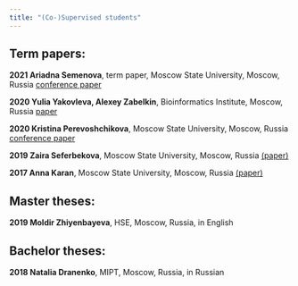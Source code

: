 ```yaml
---
title: "(Co-)Supervised students"
---
```

## Term papers:

**2021 Ariadna Semenova**, term paper, Moscow State University, Moscow, Russia [conference paper](http://mccmb.belozersky.msu.ru/2021/thesis/abstracts/193_MCCMB_2021.pdf)

**2020 Yulia Yakovleva, Alexey Zabelkin**, Bioinformatics Institute, Moscow, Russia [paper](https://doi.org/10.1093/bioinformatics/btab691)

**2020 Kristina Perevoshchikova**, Moscow State University, Moscow, Russia [conference paper](http://mccmb.belozersky.msu.ru/2021/thesis/abstracts/93_MCCMB_2021.pdf)

**2019 Zaira Seferbekova**, Moscow State University, Moscow, Russia [(paper)](https://doi.org/10.1101/2020.06.12.147751)

**2017 Anna Karan**, Moscow State University, Moscow, Russia [(paper)](https://doi.org/10.1186/s12862-019-1403-6)

## Master theses:

**2019 Moldir Zhiyenbayeva**, HSE, Moscow, Russia, in English

## Bachelor  theses:

**2018 Natalia Dranenko**, MIPT, Moscow, Russia, in Russian

